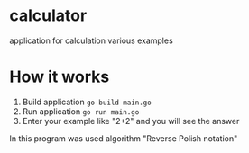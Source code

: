 # calculator
application for calculation various examples

# How it works
1) Build application `go build main.go`
2) Run application `go run main.go`
3) Enter your example like "2+2" and you will see the answer

In this program was used algorithm "Reverse Polish notation" 

